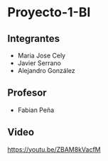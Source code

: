 # Proyecto-1-BI

## Integrantes

* Maria Jose Cely <br />
* Javier Serrano  <br />
* Alejandro González 

## Profesor

* Fabian Peña

## Video

https://youtu.be/ZBAM8kVacfM
